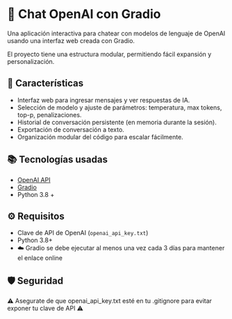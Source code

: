 # 🤖 Chat OpenAI con Gradio

Una aplicación interactiva para chatear con modelos de lenguaje de OpenAI usando una interfaz web creada con Gradio.

El proyecto tiene una estructura modular, permitiendo fácil expansión y personalización.


## 🚀 Características

- Interfaz web para ingresar mensajes y ver respuestas de IA.
- Selección de modelo y ajuste de parámetros: temperatura, max tokens, top-p, penalizaciones.
- Historial de conversación persistente (en memoria durante la sesión).
- Exportación de conversación a texto.
- Organización modular del código para escalar fácilmente.


## 📚 Tecnologías usadas

- [OpenAI API](https://platform.openai.com/)
- [Gradio](https://www.gradio.app/)
- Python 3.8 +


## ⚙️ Requisitos

- Clave de API de OpenAI (`openai_api_key.txt`)
- Python 3.8+
- ☁️ Gradio se debe ejecutar al menos una vez cada 3 días para mantener el enlace online

## 🛡️ Seguridad
⚠️ Asegurate de que openai_api_key.txt esté en tu .gitignore para evitar exponer tu clave de API ⚠️


